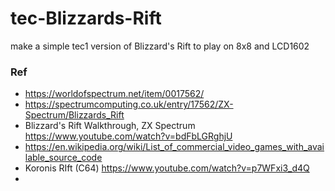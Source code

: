 # tec-Blizzards-Rift
make a simple tec1 version of Blizzard's Rift to play on 8x8 and LCD1602


### Ref
- https://worldofspectrum.net/item/0017562/
- https://spectrumcomputing.co.uk/entry/17562/ZX-Spectrum/Blizzards_Rift
- Blizzard's Rift Walkthrough, ZX Spectrum  https://www.youtube.com/watch?v=bdFbLGRghjU
- https://en.wikipedia.org/wiki/List_of_commercial_video_games_with_available_source_code
- Koronis RIft (C64)  https://www.youtube.com/watch?v=p7WFxi3_d4Q
- 
